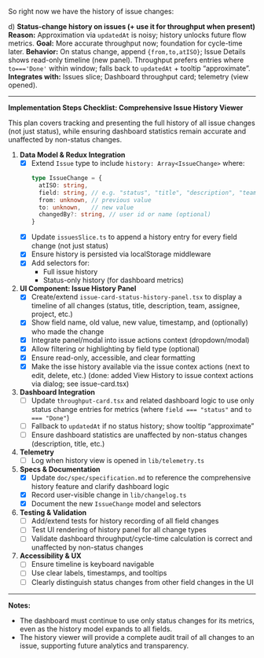 So right now we have the history of issue changes:

d) **Status-change history on issues (+ use it for throughput when present)**
**Reason:** Approximation via `updatedAt` is noisy; history unlocks future flow metrics.
**Goal:** More accurate throughput now; foundation for cycle-time later.
**Behavior:** On status change, append `{from,to,atISO}`; Issue Details shows read-only timeline (new panel). Throughput
prefers entries where `to==='Done'` within window; falls back to `updatedAt` + tooltip “approximate”.
**Integrates with:** Issues slice; Dashboard throughput card; telemetry (view opened).


---

**Implementation Steps Checklist: Comprehensive Issue History Viewer**

This plan covers tracking and presenting the full history of all issue changes (not just status), while ensuring dashboard statistics remain accurate and unaffected by non-status changes.

1. **Data Model & Redux Integration**
    - [x] Extend `Issue` type to include `history: Array<IssueChange>` where:
      ```ts
      type IssueChange = {
        atISO: string,
        field: string, // e.g. "status", "title", "description", "team", "assignee", "project"
        from: unknown, // previous value
        to: unknown,   // new value
        changedBy?: string, // user id or name (optional)
      }
      ```
    - [x] Update `issuesSlice.ts` to append a history entry for every field change (not just status)
    - [x] Ensure history is persisted via localStorage middleware
    - [x] Add selectors for:
        - Full issue history
        - Status-only history (for dashboard metrics)

2. **UI Component: Issue History Panel**
    - [x] Create/extend `issue-card-status-history-panel.tsx` to display a timeline of all changes (status, title, description, team, assignee, project, etc.)
    - [x] Show field name, old value, new value, timestamp, and (optionally) who made the change
    - [x] Integrate panel/modal into issue actions context (dropdown/modal)
    - [x] Allow filtering or highlighting by field type (optional)
    - [x] Ensure read-only, accessible, and clear formatting
    - [x] Make the isse history available via the issue contex actions (next to edit, delete, etc.) (done: added View History to issue context actions via dialog; see issue-card.tsx)

3. **Dashboard Integration**
    - [ ] Update `throughput-card.tsx` and related dashboard logic to use only status change entries for metrics (where `field === "status"` and `to === "Done"`)
    - [ ] Fallback to `updatedAt` if no status history; show tooltip “approximate”
    - [ ] Ensure dashboard statistics are unaffected by non-status changes (description, title, etc.)

4. **Telemetry**
    - [ ] Log when history view is opened in `lib/telemetry.ts`

5. **Specs & Documentation**
    - [x] Update `doc/spec/specification.md` to reference the comprehensive history feature and clarify dashboard logic
    - [x] Record user-visible change in `lib/changelog.ts`
    - [x] Document the new `IssueChange` model and selectors

6. **Testing & Validation**
    - [ ] Add/extend tests for history recording of all field changes
    - [ ] Test UI rendering of history panel for all change types
    - [ ] Validate dashboard throughput/cycle-time calculation is correct and unaffected by non-status changes

7. **Accessibility & UX**
    - [ ] Ensure timeline is keyboard navigable
    - [ ] Use clear labels, timestamps, and tooltips
    - [ ] Clearly distinguish status changes from other field changes in the UI

---

**Notes:**
- The dashboard must continue to use only status changes for its metrics, even as the history model expands to all fields.
- The history viewer will provide a complete audit trail of all changes to an issue, supporting future analytics and transparency.
